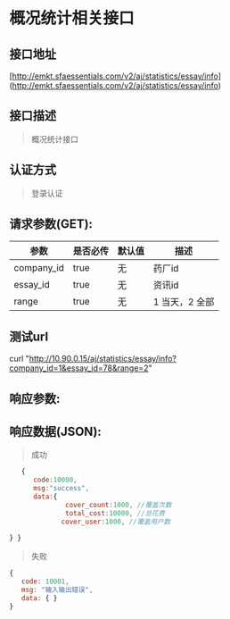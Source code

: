# 概况统计相关接口

## 接口地址

[http://emkt.sfaessentials.com/v2/aj/statistics/essay/info]
(http://emkt.sfaessentials.com/v2/aj/statistics/essay/info)

## 接口描述

> 概况统计接口


## 认证方式

> 登录认证

## 请求参数(GET):

| 参数 | 是否必传 | 默认值 |  描述 | 
| ---- | ----- | ----- | ----- | 
| company_id | true | 无| 药厂id|
| essay_id | true | 无| 资讯id|
| range | true | 无| 1 当天，2 全部|

## 测试url
curl "http://10.90.0.15/aj/statistics/essay/info?company_id=1&essay_id=78&range=2"
## 响应参数:


## 响应数据(JSON):
> 成功

```javascript
   {
      code:10000,
      msg:"success",
      data:{
              cover_count:1000, //覆盖次数 
              total_cost:10000, //总花费 
             cover_user:1000, //覆盖用户数 
          
} }
```
> 失败 

```javascript
{
   code: 10001,
   msg: "输入输出错误",
   data: { }
}

```
